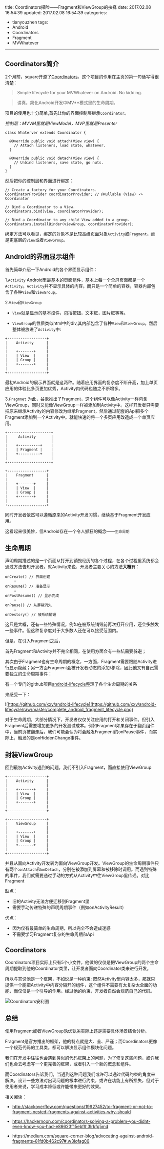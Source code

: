 title: Coordinators探险——Fragment和ViewGroup的抉择
date: 2017.02.08 16:54:39
updated: 2017.02.08 16:54:39
categories:
- tianyouzhen
tags:
- Android
- Coordinators
- Fragment
- MVWhatever
---


Coordinators简介
----------------

2个月前，square开源了[Coordinators](https://github.com/square/coordinators)。这个项目的作用在主页的第一句话写得很清楚：

> Simple lifecycle for your MVWhatever on Android. No kidding.

> 讲真，简化Android开发中MV**模式里的生命周期。

<!--more-->

项目的使用也十分简单,首先让你的界面控制层继承`Coordinator`。

*控制层：MVVM里就是ViewModel，MVP里就是Presenter*

```
class Whaterver extends Coordinator {

  @Override public void attach(View view) {
    // Attach listeners, load state, whatever.
  }

  @Override public void detach(View view) {
    // Unbind listeners, save state, go nuts.
  }
}

```

然后把你的控制层和界面进行绑定：

```
// Create a factory for your Coordinators.
CoordinatorProvider coordinatorProvider; // @Nullable (View) -> Coordinator

// Bind a Coordinator to a View.
Coordinators.bind(view, coordinatorProvider);

// Bind a Coordinator to any child View added to a group.
Coordinators.installBinder(viewGroup, coordinatorProvider);

```

绑定方法可以看见，绑定的对象不是比较高级页面对象`Activity`或`Fragment`，而是更底层的`View`或者`ViewGroup`。

Android的界面显示组件
-------------------

首先简单介绍一下Android的各个界面显示组件：

1.`Activity`
Android里最基本的页面组件，基本上每一个全屏页面都是一个`Activity`。`Activity`并不显示具体的内容，而只是一个简单的容器，容器内部包含了各种`View`和`ViewGroup`。

2.`View`和`ViewGroup`

- `View`就是显示的基本控件，包括按钮，文本框，图片框等等。

- `ViewGroup`的性质类似html中的div,其内部包含了各种`View`和`ViewGroup`。然后整体被放进了`Activity`中:

```
+------------------+
|    Activity      |
|                  |
|    +-------+     |
|    | View  |     |
|    | Group |     |
|    +-------+     |
|                  |
+------------------+
```

最初Android的展示界面就是这两种。随着应用界面的复杂度不断升高，加上单页应用的体验比多页更加优秀，Activity内代码也随之不断增多。

3.`Fragmnet`
为此，谷歌推出了Fragment，这个组件可以像Activity一样包含ViewGroup，同时又能像ViewGroup一样被添加到Activity中。这样开发者只需要把原来继承Activity的内容修改为继承Fragment，然后通过配套的Api把多个Fragment添加到一个Activity中。就能快速的将一个多页应用改造成一个单页应用。


```
+--------------------+
|     Activity       |
|                    |
|    +----------+    |
|    | Fragment |    |
|    +----------+    |
|                    |
+--------------------+

+------------------+
|    Fragment      |
|                  |
|    +-------+     |
|    | View  |     |
|    | Group |     |
|    +-------+     |
|                  |
+------------------+
```

同时开发者依然可以遵循原来的Activity开发习惯，继续基于Fragment开发应用。

这看起来很美妙，但Android存在一个令人抓狂的概念——`生命周期`

生命周期
-------

声明周期描述的是一个页面从打开到销毁经历的各个过程，在各个过程里系统都会通过方法告知开发者。就Activity来说，开发者主要关心的方法**大概**有：

```
onCreate() // 界面创建
    ↓
onResume() // 准备显示
    ↓
onPostResume() // 显示完成
    ↓
onPause() // 从屏幕消失
    ↓
onDestory() // 被系统销毁
```

这只是大概，还有一些特殊情况，例如在被系统销毁前再次打开应用，还会多触发一些事件。但这种复杂度对于大多数人还在可以接受范围内。

但是，在引入Fragment之后，

首先Fragment和Activity并不完全相同，在使用方面会有一些坑需要躲避；

其次由于Fragment也有生命周期的概念，一方面，Fragment需要跟随Activity进行显示隐藏；另一方面Fragment会被开发者动态的添加/移除，因此他又有自己需要独立的生命周期事件：

有一个专门的github项目[android-lifecycle](https://github.com/xxv/android-lifecycle)整理了各个生命周期的关系

来感受一下：

![https://github.com/xxv/android-lifecycle](https://github.com/xxv/android-lifecycle/raw/master/complete_android_fragment_lifecycle.png)

对于生命周期，大部分情况下，开发者仅仅关注应用的打开和关闭事件。但引入Fragment后需要增加更多的开发测试成本。例如Fragment如果存在于翻页组件中，当前页被翻走后，我们可能会认为将会触发Fragment的onPause事件，而实际上，触发的是onHiddenChange事件。

封装ViewGroup
-------------

回到最初Activity遇到的问题。我们不引入Fragment，而直接使用ViewGroup


```
+------------------+
|    Activity      |
|                  |
|    +-------+     |
|    | View  |     |
|    | Group |     |
|    +-------+     |
|                  |
+------------------+

+------------------+
|    ViewGroup     |
|                  |
|    +-------+     |
|    | View  |     |
|    | Group |     |
|    +-------+     |
|                  |
+------------------+
```

并且从面向Activity开发转为面向ViewGroup开发。ViewGroup的生命周期事件只有两个:`onAttach`和`onDetach`，分别在被添加到屏幕和被移除时调用。而遇到特殊的事件，我们就需要通过手动的方式从Activity中往ViewGroup里传递。对比Fragment

缺点：

- 旧的Activity无法方便迁移到Fragment里
- 需要手动传递特殊的声明周期事件（例如onActivityResult）

优点：

- 因为仅有最简单的生命周期，所以完全不会造成迷惑
- 不需要学习Fragment复杂的生命周期和Api

Coordinators
------------

Coordinators项目实际上只有5个小文件，他做的仅仅是把ViewGroup的两个生命周期提取到他的Coordinator类里，让开发者面向Coordinator类来进行开发。

所以与其说他是一个框架，不如说是一种约束: 既然Activity里内容太多，那就只提供一个能把Activity中内容分隔开的组件，这个组件不需要有太复杂太全面的功能，而仅仅是一个引导的作用。经过他的约束，开发者自然会规范自己的代码。

![Coordinators安利图](https://cdn-images-1.medium.com/max/800/1*BZL5rIv7GVl8V0s0RWH4Pg.jpeg)

总结
----

使用Fragment或者ViewGroup孰优孰劣实际上还是需要具体场景结合分析。

Fragment是官方推出的框架，他的特点就是大、全、严谨；而Coordinators更像一个规范代码的工具类。都可以解决显示组件模块化问题。

我们在开发中往往也会遇到类似的代码框架上的问题，为了修复这些问题，或许我们也会去考虑写一个更完善的框架，或者引入一个新的概念和组件。

而Coordinators告诉我们，当遇到这种问题我们或许可以通过代码约束的角度来解决。设计一些方法对出现问题的根本进行约束，或许在功能上有所损失，但对于使用者来说，学习成本降低或许能带来更好的效果。





相关阅读：

- http://stackoverflow.com/questions/19927452/to-fragment-or-not-to-fragment-nested-fragments-against-activities-why-should

- https://hackernoon.com/coordinators-solving-a-problem-you-didnt-even-know-you-had-e86623f15ebf#.3lrkfg5md

- https://medium.com/square-corner-blog/advocating-against-android-fragments-81fd0b462c97#.w3lofag06

